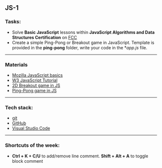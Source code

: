 
## JS-1

### Tasks:

- Solve **Basic JavaScript** lessons within **JavaScript Algorithms and Data Structures Certification** on [FCC](https://www.freecodecamp.org/learn/)
- Create a simple Ping-Pong or Breakout game in JavaScript. Template is provided in the **ping-pong** folder, write your code in the **app.js* file.

<hr>

### Materials

- [Mozilla JavaScript basics](https://developer.mozilla.org/en-US/docs/Learn/Getting_started_with_the_web/JavaScript_basics)
- [W3 JavaScript Tutorial](https://www.w3schools.com/js/)
- [2D Breakout game in JS](https://developer.mozilla.org/en-US/docs/Games/Tutorials/2D_Breakout_game_pure_JavaScript)
- [Ping-Pong game in JS](https://www.youtube.com/watch?v=KApAJhkkqkA)

<hr>

### Tech stack:

- [git](https://git-scm.com/downloads)
- [GitHub](https://github.com/)
- [Visual Studio Code](https://code.visualstudio.com/)

<hr>

### Shortcuts of the week:

- **Ctrl + K + C/U** to add/remove line comment. **Shift + Alt + A** to toggle block comment
